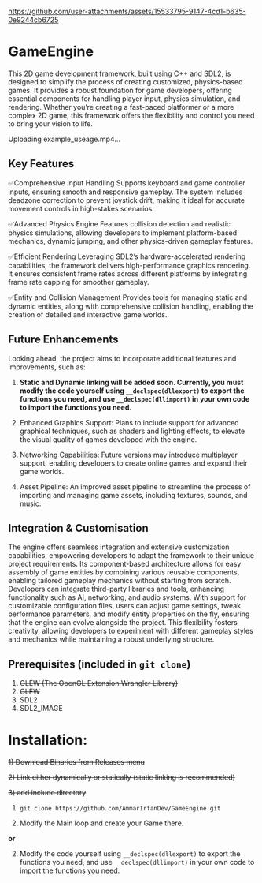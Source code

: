 
https://github.com/user-attachments/assets/15533795-9147-4cd1-b635-0e9244cb6725
# GameEngine
This 2D game development framework, built using C++ and SDL2, is designed to simplify the process of creating customized, physics-based games. It provides a robust foundation for game developers, offering essential components for handling player input, physics simulation, and rendering. Whether you’re creating a fast-paced platformer or a more complex 2D game, this framework offers the flexibility and control you need to bring your vision to life.



Uploading example_useage.mp4…



## Key Features

✅Comprehensive Input Handling
Supports keyboard and game controller inputs, ensuring smooth and responsive gameplay. The system includes deadzone correction to prevent joystick drift, making it ideal for accurate movement controls in high-stakes scenarios.

✅Advanced Physics Engine
Features collision detection and realistic physics simulations, allowing developers to implement platform-based mechanics, dynamic jumping, and other physics-driven gameplay features.

✅Efficient Rendering
Leveraging SDL2’s hardware-accelerated rendering capabilities, the framework delivers high-performance graphics rendering. It ensures consistent frame rates across different platforms by integrating frame rate capping for smoother gameplay.

✅Entity and Collision Management
Provides tools for managing static and dynamic entities, along with comprehensive collision handling, enabling the creation of detailed and interactive game worlds.

## Future Enhancements
Looking ahead, the project aims to incorporate additional features and improvements, such as:

1) **Static and Dynamic linking will be added soon. Currently, you must modify the code yourself using ```__declspec(dllexport)``` to export the functions you need, and use ```__declspec(dllimport)``` in your own code to import the functions you need.**

2) Enhanced Graphics Support: Plans to include support for advanced graphical techniques, such as shaders and lighting effects, to elevate the visual quality of games developed with the engine.

3) Networking Capabilities: Future versions may introduce multiplayer support, enabling developers to create online games and expand their game worlds.

4) Asset Pipeline: An improved asset pipeline to streamline the process of importing and managing game assets, including textures, sounds, and music.

## Integration & Customisation
The engine offers seamless integration and extensive customization capabilities, empowering developers to adapt the framework to their unique project requirements. Its component-based architecture allows for easy assembly of game entities by combining various reusable components, enabling tailored gameplay mechanics without starting from scratch. Developers can integrate third-party libraries and tools, enhancing functionality such as AI, networking, and audio systems. With support for customizable configuration files, users can adjust game settings, tweak performance parameters, and modify entity properties on the fly, ensuring that the engine can evolve alongside the project. This flexibility fosters creativity, allowing developers to experiment with different gameplay styles and mechanics while maintaining a robust underlying structure.

## Prerequisites (included in ```git clone```) 

1) ~~GLEW (The OpenGL Extension Wrangler Library)~~
2) ~~GLFW~~
3) SDL2
4) SDL2_IMAGE

# Installation:
~~1) Download Binaries from Releases menu~~

~~2) Link either dynamically or statically (static linking is recommended)~~

~~3) add include directory~~

1) ```git clone https://github.com/AmmarIrfanDev/GameEngine.git```

2) Modify the Main loop and create your Game there.

**or**

2) Modify the code yourself using ```__declspec(dllexport)``` to export the functions you need, and use ```__declspec(dllimport)``` in your own code to import the functions you need.
